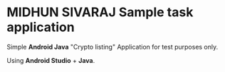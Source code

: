 # MIDHUN SIVARAJ Sample task application

Simple **Android Java** "Crypto listing" Application for test purposes only.

Using **Android Studio** + **Java**.
